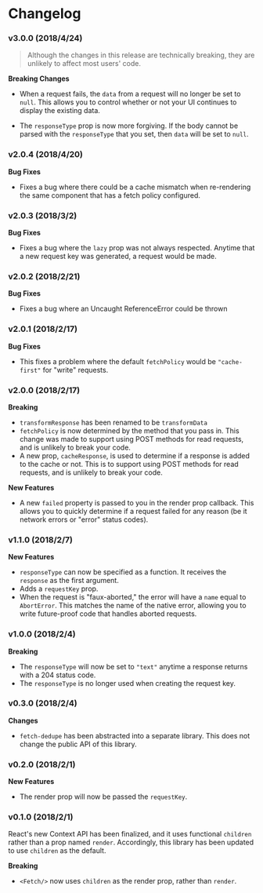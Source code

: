 # Changelog

### v3.0.0 (2018/4/24)

> Although the changes in this release are technically breaking, they are unlikely to
> affect most users' code.

**Breaking Changes**

* When a request fails, the `data` from a request will no longer be set to `null`. This
  allows you to control whether or not your UI continues to display the existing data.

* The `responseType` prop is now more forgiving. If the body cannot be parsed with
  the `responseType` that you set, then `data` will be set to `null`.

### v2.0.4 (2018/4/20)

**Bug Fixes**

* Fixes a bug where there could be a cache mismatch when re-rendering the same component
  that has a fetch policy configured.

### v2.0.3 (2018/3/2)

**Bug Fixes**

* Fixes a bug where the `lazy` prop was not always respected. Anytime that a new request key was generated,
  a request would be made.

### v2.0.2 (2018/2/21)

**Bug Fixes**

* Fixes a bug where an Uncaught ReferenceError could be thrown

### v2.0.1 (2018/2/17)

**Bug Fixes**

* This fixes a problem where the default `fetchPolicy` would be `"cache-first"` for "write" requests.

### v2.0.0 (2018/2/17)

**Breaking**

* `transformResponse` has been renamed to be `transformData`
* `fetchPolicy` is now determined by the method that you pass in. This change was made to support using
  POST methods for read requests, and is unlikely to break your code.
* A new prop, `cacheResponse`, is used to determine if a response is added to the cache or
  not. This is to support using POST methods for read requests, and is unlikely to break your code.

**New Features**

* A new `failed` property is passed to you in the render prop callback. This allows you to
  quickly determine if a request failed for any reason (be it network errors or "error" status
  codes).

### v1.1.0 (2018/2/7)

**New Features**

* `responseType` can now be specified as a function. It receives the `response`
  as the first argument.
* Adds a `requestKey` prop.
* When the request is "faux-aborted," the error will have a `name` equal to `AbortError`.
  This matches the name of the native error, allowing you to write future-proof code that
  handles aborted requests.

### v1.0.0 (2018/2/4)

**Breaking**

* The `responseType` will now be set to `"text"` anytime a response returns
  with a 204 status code.
* The `responseType` is no longer used when creating the request key.

### v0.3.0 (2018/2/4)

**Changes**

* `fetch-dedupe` has been abstracted into a separate library. This
  does not change the public API of this library.

### v0.2.0 (2018/2/1)

**New Features**

* The render prop will now be passed the `requestKey`.

### v0.1.0 (2018/2/1)

React's new Context API has been finalized, and it uses functional `children` rather than a prop
named `render`. Accordingly, this library has been updated to use `children` as the default.

**Breaking**

* `<Fetch/>` now uses `children` as the render prop, rather than `render`.
